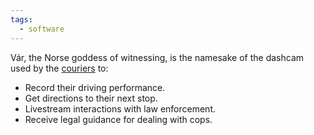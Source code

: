 ```yaml
---
tags:
  - software
---
```

Vár, the Norse goddess of witnessing, is the namesake of the dashcam used by the [couriers](Constant%20Couriering) to:
* Record their driving performance.
* Get directions to their next stop.
* Livestream interactions with law enforcement.
* Receive legal guidance for dealing with cops.